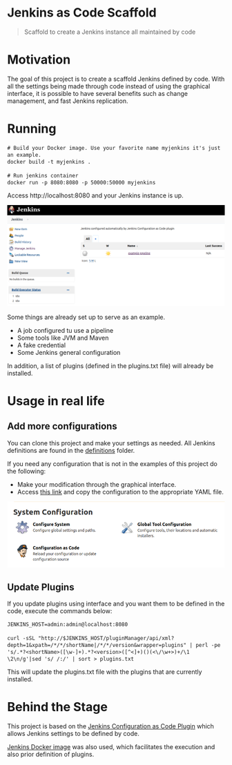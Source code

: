 # Jenkins as Code Scaffold

> Scaffold to create a Jenkins instance all maintained by code

# Motivation

The goal of this project is to create a scaffold Jenkins defined by code. With all the settings being made through code instead of using the graphical interface, it is possible to have several benefits such as change management, and fast Jenkins replication.

# Running

```
# Build your Docker image. Use your favorite name myjenkins it's just an example.
docker build -t myjenkins .

# Run jenkins container
docker run -p 8080:8080 -p 50000:50000 myjenkins
``` 

Access http://localhost:8080 and your Jenkins instance is up.

![jenkins](images/jenkins-job.png)

Some things are already set up to serve as an example.

- A job configured tu use a pipeline
- Some tools like JVM and Maven
- A fake credential
- Some Jenkins general configuration

In addition, a list of plugins (defined in the plugins.txt file) will already be installed.

# Usage in real life

## Add more configurations

You can clone this project and make your settings as needed. All Jenkins definitions are found in the [definitions](definitions) folder.

If you need any configuration that is not in the examples of this project do the following:

- Make your modification through the graphical interface.
- Access [this link](http://localhost:8080/configuration-as-code/viewExport) and copy the configuration to the appropriate YAML file.

![jenkins-as-code-config](images/jenkins-as-code-config.png)

## Update Plugins

If you update plugins using interface and you want them to be defined in the code, execute the commands below:

``` 
JENKINS_HOST=admin:admin@localhost:8080

curl -sSL "http://$JENKINS_HOST/pluginManager/api/xml?depth=1&xpath=/*/*/shortName|/*/*/version&wrapper=plugins" | perl -pe 's/.*?<shortName>([\w-]+).*?<version>([^<]+)()(<\/\w+>)+/\1 \2\n/g'|sed 's/ /:/' | sort > plugins.txt
```

This will update the plugins.txt file with the plugins that are currently installed.

# Behind the Stage

This project is based on the [Jenkins Configuration as Code Plugin](https://github.com/jenkinsci/configuration-as-code-plugin) which allows Jenkins settings to be defined by code.

[Jenkins Docker image](https://hub.docker.com/_/jenkins) was also used, which facilitates the execution and also prior definition of plugins.